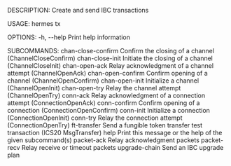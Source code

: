 DESCRIPTION:
Create and send IBC transactions

USAGE:
    hermes tx <SUBCOMMAND>

OPTIONS:
    -h, --help    Print help information

SUBCOMMANDS:
    chan-close-confirm    Confirm the closing of a channel (ChannelCloseConfirm)
    chan-close-init       Initiate the closing of a channel (ChannelCloseInit)
    chan-open-ack         Relay acknowledgment of a channel attempt (ChannelOpenAck)
    chan-open-confirm     Confirm opening of a channel (ChannelOpenConfirm)
    chan-open-init        Initialize a channel (ChannelOpenInit)
    chan-open-try         Relay the channel attempt (ChannelOpenTry)
    conn-ack              Relay acknowledgment of a connection attempt (ConnectionOpenAck)
    conn-confirm          Confirm opening of a connection (ConnectionOpenConfirm)
    conn-init             Initialize a connection (ConnectionOpenInit)
    conn-try              Relay the connection attempt (ConnectionOpenTry)
    ft-transfer           Send a fungible token transfer test transaction (ICS20 MsgTransfer)
    help                  Print this message or the help of the given subcommand(s)
    packet-ack            Relay acknowledgment packets
    packet-recv           Relay receive or timeout packets
    upgrade-chain         Send an IBC upgrade plan
